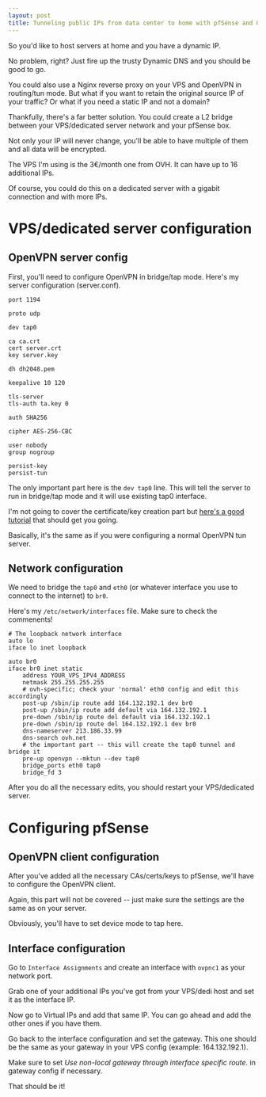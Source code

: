 ```yaml
---
layout: post
title: Tunneling public IPs from data center to home with pfSense and OpenVPN
---
```


So you'd like to host servers at home and you have a dynamic IP.

No problem, right? Just fire up the trusty Dynamic DNS and you should be good to go.

You could also use a Nginx reverse proxy on your VPS and OpenVPN in routing/tun mode. But what if you want to retain the original source IP of your traffic? Or what if you need a static IP and not a domain?

Thankfully, there's a far better solution. You could create a L2 bridge between your VPS/dedicated server network and your pfSense box.

Not only your IP will never change, you'll be able to have multiple of them and all data will be encrypted.

The VPS I'm using is the 3€/month one from OVH. It can have up to 16 additional IPs.

Of course, you could do this on a dedicated server with a gigabit connection and with more IPs.

# VPS/dedicated server configuration

## OpenVPN server config

First, you'll need to configure OpenVPN in bridge/tap mode. Here's my server configuration (server.conf).

```
port 1194

proto udp

dev tap0

ca ca.crt
cert server.crt
key server.key

dh dh2048.pem

keepalive 10 120

tls-server
tls-auth ta.key 0

auth SHA256

cipher AES-256-CBC

user nobody
group nogroup

persist-key
persist-tun
```

The only important part here is the `dev tap0` line. This will tell the server to run in bridge/tap mode and it will use existing tap0 interface.

I'm not going to cover the certificate/key creation part but [here's a good tutorial](https://www.digitalocean.com/community/tutorials/how-to-set-up-an-openvpn-server-on-ubuntu-16-04) that should get you going.

Basically, it's the same as if you were configuring a normal OpenVPN tun server.

## Network configuration

We need to bridge the `tap0` and `eth0` (or whatever interface you use to connect to the internet) to `br0`.

Here's my `/etc/network/interfaces` file. Make sure to check the commenents!

```
# The loopback network interface
auto lo
iface lo inet loopback

auto br0
iface br0 inet static
    address YOUR_VPS_IPV4_ADDRESS
    netmask 255.255.255.255
    # ovh-specific; check your 'normal' eth0 config and edit this accordingly
    post-up /sbin/ip route add 164.132.192.1 dev br0
    post-up /sbin/ip route add default via 164.132.192.1
    pre-down /sbin/ip route del default via 164.132.192.1
    pre-down /sbin/ip route del 164.132.192.1 dev br0
    dns-nameserver 213.186.33.99
    dns-search ovh.net
    # the important part -- this will create the tap0 tunnel and bridge it
    pre-up openvpn --mktun --dev tap0
    bridge_ports eth0 tap0
    bridge_fd 3
```

After you do all the necessary edits, you should restart your VPS/dedicated server.

# Configuring pfSense

## OpenVPN client configuration

After you've added all the necessary CAs/certs/keys to pfSense, we'll have to configure the OpenVPN client.

Again, this part will not be covered -- just make sure the settings are the same as on your server.

Obviously, you'll have to set device mode to tap here.

## Interface configuration

Go to `Interface Assignments` and create an interface with `ovpnc1` as your network port.

Grab one of your additional IPs you've got from your VPS/dedi host and set it as the interface IP.

Now go to Virtual IPs and add that same IP. You can go ahead and add the other ones if you have them.

Go back to the interface configuration and set the gateway. This one should be the same as your gateway in your VPS config (example: 164.132.192.1).

Make sure to set *Use non-local gateway through interface specific route.* in gateway config if necessary.

That should be it!
